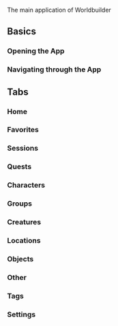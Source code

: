 The main application of Worldbuilder


## Basics

### Opening the App

### Navigating through the App

## Tabs

### Home

### Favorites

### Sessions

### Quests

### Characters

### Groups

### Creatures

### Locations

### Objects

### Other

### Tags

### Settings